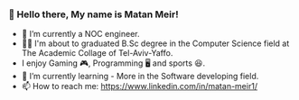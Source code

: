 
### 👋 Hello there, My name is Matan Meir!

- 🔭 I’m currently a NOC engineer. 
- 👨‍🎓 I'm about to graduated B.Sc degree in the Computer Science field at The Academic Collage of Tel-Aviv-Yaffo. 
- I enjoy Gaming 🎮, Programming 🖥️ and sports 😆.
- 🌱 I’m currently learning - More in the Software developing field.
- 📫 How to reach me: https://www.linkedin.com/in/matan-meir1/ 

<!--
